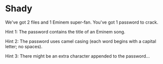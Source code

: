 # Shady

We've got 2 files and 1 Eminem super-fan.
You've got 1 password to crack.

Hint 1: The password contains the title of an Eminem song.

Hint 2: The password uses camel casing (each word begins with a capital letter; no spaces).

Hint 3: There might be an extra character appended to the password...
